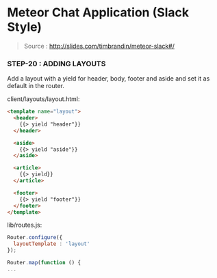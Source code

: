 # Meteor Chat Application (Slack Style)

> Source : http://slides.com/timbrandin/meteor-slack#/

### STEP-20 : ADDING LAYOUTS

Add a layout with a yield for header, body, footer and aside and set it as default in the router.

client/layouts/layout.html:
```html
<template name="layout">
  <header>
    {{> yield "header"}}
  </header>

  <aside>
    {{> yield "aside"}}
  </aside>

  <article>
    {{> yield}}
  </article>

  <footer>
    {{> yield "footer"}}
  </footer>
</template>
```

lib/routes.js:
```javascript
Router.configure({
  layoutTemplate : 'layout'
});

Router.map(function () {
...
```